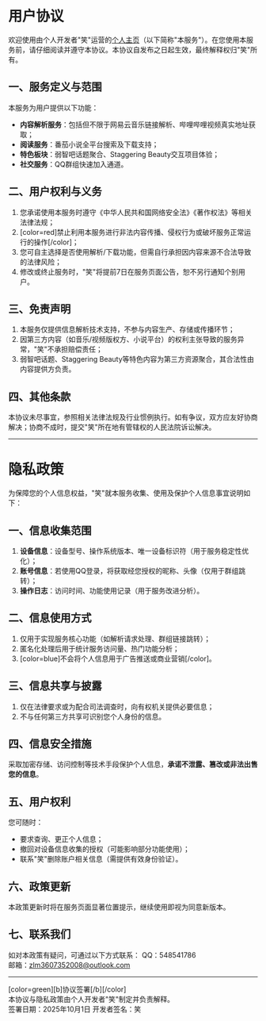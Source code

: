 # 用户协议

欢迎使用由个人开发者"笑"运营的[个人主页](url=https://xiao-1234.netlify.app)（以下简称"本服务"）。在您使用本服务前，请仔细阅读并遵守本协议。本协议自发布之日起生效，最终解释权归"笑"所有。

## 一、服务定义与范围
本服务为用户提供以下功能：
- **内容解析服务**：包括但不限于网易云音乐链接解析、哔哩哔哩视频真实地址获取；
- **阅读服务**：番茄小说全平台搜索及下载支持；
- **特色板块**：弱智吧话题聚合、Staggering Beauty交互项目体验；
- **社交服务**：QQ群组快速加入通道。

## 二、用户权利与义务
1. 您承诺使用本服务时遵守《中华人民共和国网络安全法》《著作权法》等相关法律法规；
2. [color=red]禁止利用本服务进行非法内容传播、侵权行为或破坏服务正常运行的操作[/color]；
3. 您可自主选择是否使用解析/下载功能，但需自行承担因内容来源不合法导致的法律风险；
4. 修改或终止服务时，"笑"将提前7日在服务页面公告，恕不另行通知个别用户。

## 三、免责声明
1. 本服务仅提供信息解析技术支持，不参与内容生产、存储或传播环节；
2. 因第三方内容（如音乐/视频版权方、小说平台）的权利主张导致的服务异常，"笑"不承担赔偿责任；
3. 弱智吧话题、Staggering Beauty等特色内容为第三方资源聚合，其合法性由内容提供方负责。

## 四、其他条款
本协议未尽事宜，参照相关法律法规及行业惯例执行。如有争议，双方应友好协商解决；协商不成时，提交"笑"所在地有管辖权的人民法院诉讼解决。

---

# 隐私政策

为保障您的个人信息权益，"笑"就本服务收集、使用及保护个人信息事宜说明如下：

## 一、信息收集范围
1. **设备信息**：设备型号、操作系统版本、唯一设备标识符（用于服务稳定性优化）；
2. **账号信息**：若使用QQ登录，将获取经您授权的昵称、头像（仅用于群组跳转）；
3. **操作日志**：访问时间、功能使用记录（用于服务改进分析）。

## 二、信息使用方式
1. 仅用于实现服务核心功能（如解析请求处理、群组链接跳转）；
2. 匿名化处理后用于统计服务访问量、热门功能分析；
3. [color=blue]不会将个人信息用于广告推送或商业营销[/color]。

## 三、信息共享与披露
1. 仅在法律要求或为配合司法调查时，向有权机关提供必要信息；
2. 不与任何第三方共享可识别您个人身份的信息。

## 四、信息安全措施
采取加密存储、访问控制等技术手段保护个人信息，**承诺不泄露、篡改或非法出售您的信息**。

## 五、用户权利
您可随时：
- 要求查询、更正个人信息；
- 撤回对设备信息收集的授权（可能影响部分功能使用）；
- 联系"笑"删除账户相关信息（需提供有效身份验证）。

## 六、政策更新
本政策更新时将在服务页面显著位置提示，继续使用即视为同意新版本。

## 七、联系我们
如对本政策有疑问，可通过以下方式联系：
QQ：548541786  
邮箱：zlm3607352008@outlook.com

---

[color=green][b]协议签署[/b][/color]  
本协议与隐私政策由个人开发者"笑"制定并负责解释。  
签署日期：2025年10月1日
开发者签名：笑  
